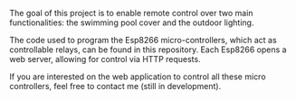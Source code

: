 The goal of this project is to enable remote control over two main functionalities: the swimming pool cover and the outdoor lighting.

The code used to program the Esp8266 micro-controllers, which act as controllable relays, can be found in this repository. Each Esp8266 opens a web server, allowing for control via HTTP requests.

If you are interested on the web application to control all these micro controllers, feel free to contact me (still in development).
